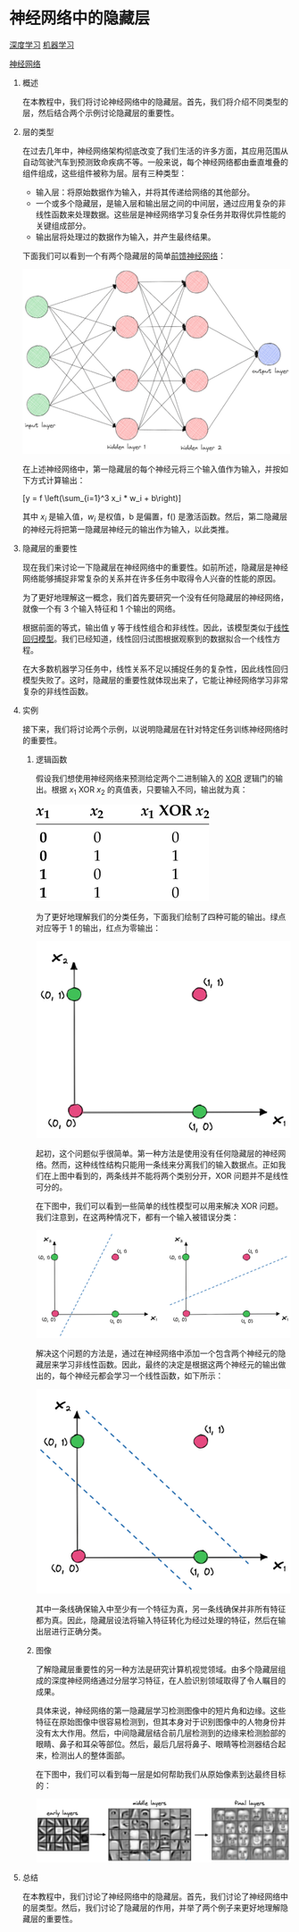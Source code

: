 # 神经网络中的隐藏层

[深度学习](https://www.baeldung.com/cs/category/ai/deep-learning) [机器学习](https://www.baeldung.com/cs/category/ai/ml)

[神经网络](https://www.baeldung.com/cs/tag/neural-networks)

1. 概述

    在本教程中，我们将讨论神经网络中的隐藏层。首先，我们将介绍不同类型的层，然后结合两个示例讨论隐藏层的重要性。

2. 层的类型

    在过去几年中，神经网络架构彻底改变了我们生活的许多方面，其应用范围从自动驾驶汽车到预测致命疾病不等。一般来说，每个神经网络都由垂直堆叠的组件组成，这些组件被称为层。层有三种类型：

    - 输入层：将原始数据作为输入，并将其传递给网络的其他部分。
    - 一个或多个隐藏层，是输入层和输出层之间的中间层，通过应用复杂的非线性函数来处理数据。这些层是神经网络学习复杂任务并取得优异性能的关键组成部分。
    - 输出层将处理过的数据作为输入，并产生最终结果。

    下面我们可以看到一个有两个隐藏层的简单[前馈神经网络](https://en.wikipedia.org/wiki/Feedforward_neural_network)：

    ![神经网络](pic/neural_network-1024x707.webp)

    在上述神经网络中，第一隐藏层的每个神经元将三个输入值作为输入，并按如下方式计算输出：

    \[y = f \left(\sum_{i=1}^3 x_i * w_i + b\right)\]

    其中 $x_i$ 是输入值，$w_i$ 是权值，b 是偏置，f() 是激活函数。然后，第二隐藏层的神经元将把第一隐藏层神经元的输出作为输入，以此类推。

3. 隐藏层的重要性

    现在我们来讨论一下隐藏层在神经网络中的重要性。如前所述，隐藏层是神经网络能够捕捉非常复杂的关系并在许多任务中取得令人兴奋的性能的原因。

    为了更好地理解这一概念，我们首先要研究一个没有任何隐藏层的神经网络，就像一个有 3 个输入特征和 1 个输出的网络。

    根据前面的等式，输出值 y 等于线性组合和非线性。因此，该模型类似于[线性回归模型](https://en.wikipedia.org/wiki/Linear_regression)。我们已经知道，线性回归试图根据观察到的数据拟合一个线性方程。

    在大多数机器学习任务中，线性关系不足以捕捉任务的复杂性，因此线性回归模型失败了。这时，隐藏层的重要性就体现出来了，它能让神经网络学习非常复杂的非线性函数。

4. 实例

    接下来，我们将讨论两个示例，以说明隐藏层在针对特定任务训练神经网络时的重要性。

    1. 逻辑函数

        假设我们想使用神经网络来预测给定两个二进制输入的 [XOR](https://en.wikipedia.org/wiki/Exclusive_or) 逻辑门的输出。根据 $x_1$ XOR $x_2$ 的真值表，只要输入不同，输出就为真：

        ![xor](pic/xor.webp)

        为了更好地理解我们的分类任务，下面我们绘制了四种可能的输出。绿点对应等于 1 的输出，红点为零输出：

        ![xor图](pic/xor_plot-1024x792.webp)

        起初，这个问题似乎很简单。第一种方法是使用没有任何隐藏层的神经网络。然而，这种线性结构只能用一条线来分离我们的输入数据点。正如我们在上图中看到的，两条线并不能将两个类别分开，XOR 问题并不是线性可分的。

        在下图中，我们可以看到一些简单的线性模型可以用来解决 XOR 问题。我们注意到，在这两种情况下，都有一个输入被错误分类：

        ![XOR行](pic/xor_line-1024x432.webp)

        解决这个问题的方法是，通过在神经网络中添加一个包含两个神经元的隐藏层来学习非线性函数。因此，最终的决定是根据这两个神经元的输出做出的，每个神经元都会学习一个线性函数，如下所示：

        ![xor plot 2layer](pic/xor_plot_2layer-1024x824.webp)

        其中一条线确保输入中至少有一个特征为真，另一条线确保并非所有特征都为真。因此，隐藏层设法将输入特征转化为经过处理的特征，然后在输出层进行正确分类。

    2. 图像

        了解隐藏层重要性的另一种方法是研究计算机视觉领域。由多个隐藏层组成的深度神经网络通过分层学习特征，在人脸识别领域取得了令人瞩目的成果。

        具体来说，神经网络的第一隐藏层学习检测图像中的短片角和边缘。这些特征在原始图像中很容易检测到，但其本身对于识别图像中的人物身份并没有太大作用。然后，中间隐藏层结合前几层检测到的边缘来检测脸部的眼睛、鼻子和耳朵等部位。然后，最后几层将鼻子、眼睛等检测器结合起来，检测出人的整体面部。

        在下图中，我们可以看到每一层是如何帮助我们从原始像素到达最终目标的：

        ![CNN图层](pic/cnn_layers-1024x257.webp)

5. 总结

    在本教程中，我们讨论了神经网络中的隐藏层。首先，我们讨论了神经网络中的层类型。然后，我们讨论了隐藏层的作用，并举了两个例子来更好地理解隐藏层的重要性。
